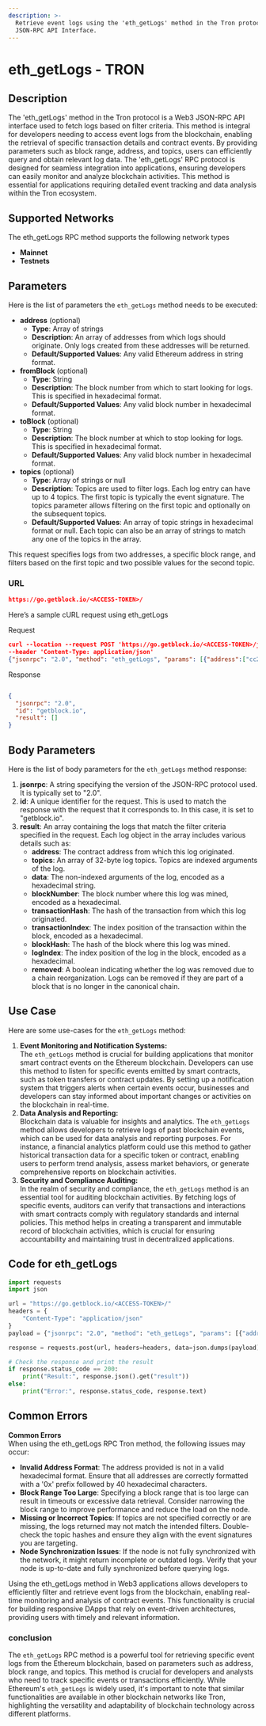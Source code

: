 ```yaml
---
description: >-
  Retrieve event logs using the 'eth_getLogs' method in the Tron protocol's
  JSON-RPC API Interface.
---
```


# eth\_getLogs - TRON

## Description

The 'eth\_getLogs' method in the Tron protocol is a Web3 JSON-RPC API interface used to fetch logs based on filter criteria. This method is integral for developers needing to access event logs from the blockchain, enabling the retrieval of specific transaction details and contract events. By providing parameters such as block range, address, and topics, users can efficiently query and obtain relevant log data. The 'eth\_getLogs' RPC protocol is designed for seamless integration into applications, ensuring developers can easily monitor and analyze blockchain activities. This method is essential for applications requiring detailed event tracking and data analysis within the Tron ecosystem.

## Supported Networks

The eth\_getLogs RPC method supports the following network types

* **Mainnet**
* **Testnets**

## Parameters

Here is the list of parameters the `eth_getLogs` method needs to be executed:

* **address** (optional)
  * **Type**: Array of strings
  * **Description**: An array of addresses from which logs should originate. Only logs created from these addresses will be returned.
  * **Default/Supported Values**: Any valid Ethereum address in string format.
* **fromBlock** (optional)
  * **Type**: String
  * **Description**: The block number from which to start looking for logs. This is specified in hexadecimal format.
  * **Default/Supported Values**: Any valid block number in hexadecimal format.
* **toBlock** (optional)
  * **Type**: String
  * **Description**: The block number at which to stop looking for logs. This is specified in hexadecimal format.
  * **Default/Supported Values**: Any valid block number in hexadecimal format.
* **topics** (optional)
  * **Type**: Array of strings or null
  * **Description**: Topics are used to filter logs. Each log entry can have up to 4 topics. The first topic is typically the event signature. The topics parameter allows filtering on the first topic and optionally on the subsequent topics.
  * **Default/Supported Values**: An array of topic strings in hexadecimal format or null. Each topic can also be an array of strings to match any one of the topics in the array.

This request specifies logs from two addresses, a specific block range, and filters based on the first topic and two possible values for the second topic.

### URL

```json
https://go.getblock.io/<ACCESS-TOKEN>/
```

Here’s a sample cURL request using eth\_getLogs

Request

```json
curl --location --request POST 'https://go.getblock.io/<ACCESS-TOKEN>/jsonrpc' 
--header 'Content-Type: application/json' 
{"jsonrpc": "2.0", "method": "eth_getLogs", "params": [{"address":["cc2e32f2388f0096fae9b055acffd76d4b3e5532","E518C608A37E2A262050E10BE0C9D03C7A0877F3"],"fromBlock":"0x989680","toBlock":"0x9959d0","topics":["0xddf252ad1be2c89b69c2b068fc378daa952ba7f163c4a11628f55a4df523b3ef",null,["0x0000000000000000000000001806c11be0f9b9af9e626a58904f3e5827b67be7","0x0000000000000000000000003c8fb6d064ceffc0f045f7b4aee6b3a4cefb4758"]]}], "id": "getblock.io"}
```

Response

```json

{
  "jsonrpc": "2.0",
  "id": "getblock.io",
  "result": []
}
```

## Body Parameters

Here is the list of body parameters for the `eth_getLogs` method response:

1. **jsonrpc**: A string specifying the version of the JSON-RPC protocol used. It is typically set to "2.0".
2. **id**: A unique identifier for the request. This is used to match the response with the request that it corresponds to. In this case, it is set to "getblock.io".
3. **result**: An array containing the logs that match the filter criteria specified in the request. Each log object in the array includes various details such as:
   * **address**: The contract address from which this log originated.
   * **topics**: An array of 32-byte log topics. Topics are indexed arguments of the log.
   * **data**: The non-indexed arguments of the log, encoded as a hexadecimal string.
   * **blockNumber**: The block number where this log was mined, encoded as a hexadecimal.
   * **transactionHash**: The hash of the transaction from which this log originated.
   * **transactionIndex**: The index position of the transaction within the block, encoded as a hexadecimal.
   * **blockHash**: The hash of the block where this log was mined.
   * **logIndex**: The index position of the log in the block, encoded as a hexadecimal.
   * **removed**: A boolean indicating whether the log was removed due to a chain reorganization. Logs can be removed if they are part of a block that is no longer in the canonical chain.

## Use Case

Here are some use-cases for the `eth_getLogs` method:

1. **Event Monitoring and Notification Systems:**\
   The `eth_getLogs` method is crucial for building applications that monitor smart contract events on the Ethereum blockchain. Developers can use this method to listen for specific events emitted by smart contracts, such as token transfers or contract updates. By setting up a notification system that triggers alerts when certain events occur, businesses and developers can stay informed about important changes or activities on the blockchain in real-time.
2. **Data Analysis and Reporting:**\
   Blockchain data is valuable for insights and analytics. The `eth_getLogs` method allows developers to retrieve logs of past blockchain events, which can be used for data analysis and reporting purposes. For instance, a financial analytics platform could use this method to gather historical transaction data for a specific token or contract, enabling users to perform trend analysis, assess market behaviors, or generate comprehensive reports on blockchain activities.
3. **Security and Compliance Auditing:**\
   In the realm of security and compliance, the `eth_getLogs` method is an essential tool for auditing blockchain activities. By fetching logs of specific events, auditors can verify that transactions and interactions with smart contracts comply with regulatory standards and internal policies. This method helps in creating a transparent and immutable record of blockchain activities, which is crucial for ensuring accountability and maintaining trust in decentralized applications.

## Code for eth\_getLogs

```python
import requests
import json

url = "https://go.getblock.io/<ACCESS-TOKEN>/"
headers = {
    "Content-Type": "application/json"
}
payload = {"jsonrpc": "2.0", "method": "eth_getLogs", "params": [{"address":["cc2e32f2388f0096fae9b055acffd76d4b3e5532","E518C608A37E2A262050E10BE0C9D03C7A0877F3"],"fromBlock":"0x989680","toBlock":"0x9959d0","topics":["0xddf252ad1be2c89b69c2b068fc378daa952ba7f163c4a11628f55a4df523b3ef",null,["0x0000000000000000000000001806c11be0f9b9af9e626a58904f3e5827b67be7","0x0000000000000000000000003c8fb6d064ceffc0f045f7b4aee6b3a4cefb4758"]]}], "id": "getblock.io"}

response = requests.post(url, headers=headers, data=json.dumps(payload))

# Check the response and print the result
if response.status_code == 200:
    print("Result:", response.json().get("result"))
else:
    print("Error:", response.status_code, response.text)
```

## Common Errors

**Common Errors**\
When using the eth\_getLogs RPC Tron method, the following issues may occur:

* **Invalid Address Format**: The address provided is not in a valid hexadecimal format. Ensure that all addresses are correctly formatted with a '0x' prefix followed by 40 hexadecimal characters.
* **Block Range Too Large**: Specifying a block range that is too large can result in timeouts or excessive data retrieval. Consider narrowing the block range to improve performance and reduce the load on the node.
* **Missing or Incorrect Topics**: If topics are not specified correctly or are missing, the logs returned may not match the intended filters. Double-check the topic hashes and ensure they align with the event signatures you are targeting.
* **Node Synchronization Issues**: If the node is not fully synchronized with the network, it might return incomplete or outdated logs. Verify that your node is up-to-date and fully synchronized before querying logs.

Using the eth\_getLogs method in Web3 applications allows developers to efficiently filter and retrieve event logs from the blockchain, enabling real-time monitoring and analysis of contract events. This functionality is crucial for building responsive DApps that rely on event-driven architectures, providing users with timely and relevant information.

### conclusion

The `eth_getLogs` RPC method is a powerful tool for retrieving specific event logs from the Ethereum blockchain, based on parameters such as address, block range, and topics. This method is crucial for developers and analysts who need to track specific events or transactions efficiently. While Ethereum's `eth_getLogs` is widely used, it's important to note that similar functionalities are available in other blockchain networks like Tron, highlighting the versatility and adaptability of blockchain technology across different platforms.

